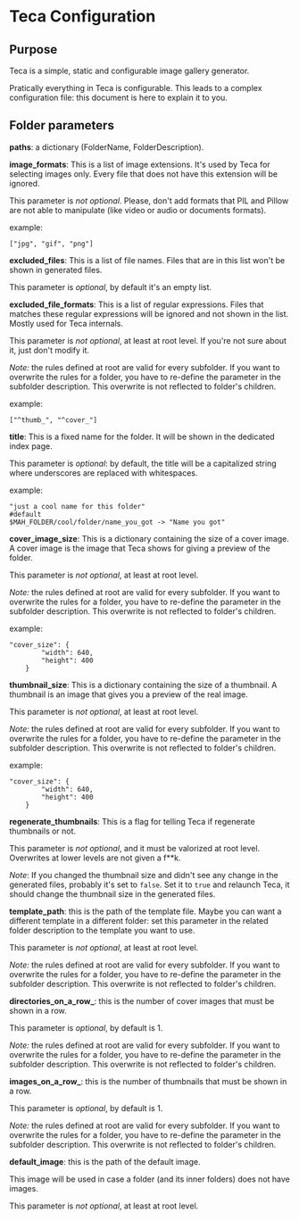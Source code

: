 Teca Configuration
==================

Purpose
------------
Teca is a simple, static and configurable image gallery generator.

Pratically everything in Teca is configurable. This leads to a complex configuration file: this document is here to explain it to you.

Folder parameters
-----------------
**paths**: a dictionary (FolderName, FolderDescription).

**image_formats**: This is a list of image extensions. It's used by Teca for selecting images only. Every file that does not have this extension will be ignored. 

This parameter is _not optional_. Please, don't add formats that PIL and Pillow are not able to manipulate (like video or audio or documents formats).

example:
```
["jpg", "gif", "png"]
```

**excluded_files**: This is a list of file names. Files that are in this list won't be shown in generated files.

This parameter is _optional_, by default it's an empty list.

**excluded_file_formats**: This is a list of regular expressions. Files that matches these regular expressions will be ignored and not shown in the list. Mostly used for Teca internals.

This parameter is _not optional_, at least at root level. If you're not sure about it, just don't modify it.

_Note:_ the rules defined at root are valid for every subfolder. If you want to overwrite the rules for a folder, you have to re-define the parameter in the subfolder description. This overwrite is not reflected to folder's children.

example:
```
["^thumb_", "^cover_"]
```

**title**: This is a fixed name for the folder. It will be shown in the dedicated index page.

This parameter is _optional_: by default, the title will be a capitalized string where underscores are replaced with whitespaces.

example:
```
"just a cool name for this folder"
#default
$MAH_FOLDER/cool/folder/name_you_got -> "Name you got"
```

**cover_image_size**: This is a dictionary containing the size of a cover image. A cover image is the image that Teca shows for giving a preview of the folder.

This parameter is _not optional_, at least at root level.

_Note:_ the rules defined at root are valid for every subfolder. If you want to overwrite the rules for a folder, you have to re-define the parameter in the subfolder description. This overwrite is not reflected to folder's children.

example:
```
"cover_size": {
        "width": 640,
        "height": 400
    }
```

**thumbnail_size**: This is a dictionary containing the size of a thumbnail. A thumbnail is an image that gives you a preview of the real image.

This parameter is _not optional_, at least at root level.

_Note:_ the rules defined at root are valid for every subfolder. If you want to overwrite the rules for a folder, you have to re-define the parameter in the subfolder description. This overwrite is not reflected to folder's children.

example:
```
"cover_size": {
        "width": 640,
        "height": 400
    }
```

**regenerate_thumbnails**: This is a flag for telling Teca if regenerate thumbnails or not.

This parameter is _not optional_, and it must be valorized at root level. Overwrites at lower levels are not given a f**k.

_Note_: If you changed the thumbnail size and didn't see any change in the generated files, probably it's set to ```false```. Set it to ```true``` and relaunch Teca, it should change the thumbnail size in the generated files. 

**template_path**: this is the path of the template file. Maybe you can want a different template in a different folder: set this parameter in the related folder description to the template you want to use.

This parameter is _not optional_, at least at root level.

_Note:_ the rules defined at root are valid for every subfolder. If you want to overwrite the rules for a folder, you have to re-define the parameter in the subfolder description. This overwrite is not reflected to folder's children.

**directories_on_a_row_**: this is the number of cover images that must be shown in a row.

This parameter is _optional_, by default is 1.

_Note:_ the rules defined at root are valid for every subfolder. If you want to overwrite the rules for a folder, you have to re-define the parameter in the subfolder description. This overwrite is not reflected to folder's children.

**images_on_a_row_**: this is the number of thumbnails that must be shown in a row.

This parameter is _optional_, by default is 1.

_Note:_ the rules defined at root are valid for every subfolder. If you want to overwrite the rules for a folder, you have to re-define the parameter in the subfolder description. This overwrite is not reflected to folder's children.

**default_image**: this is the path of the default image.

This image will be used in case a folder (and its inner folders) does not have images.

This parameter is _not optional_, at least at root level.